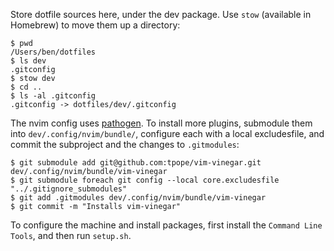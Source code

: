 Store dotfile sources here, under the dev package. Use `stow` (available in
Homebrew) to move them up a directory:

```
$ pwd
/Users/ben/dotfiles
$ ls dev
.gitconfig
$ stow dev
$ cd ..
$ ls -al .gitconfig
.gitconfig -> dotfiles/dev/.gitconfig
```

The nvim config uses [pathogen](https://github.com/tpope/vim-pathogen). To
install more plugins, submodule them into `dev/.config/nvim/bundle/`, configure
each with a local excludesfile, and commit the subproject and the changes to
`.gitmodules`:

```
$ git submodule add git@github.com:tpope/vim-vinegar.git dev/.config/nvim/bundle/vim-vinegar
$ git submodule foreach git config --local core.excludesfile "../.gitignore_submodules"
$ git add .gitmodules dev/.config/nvim/bundle/vim-vinegar
$ git commit -m "Installs vim-vinegar"
```

To configure the machine and install packages, first install the `Command
Line Tools`, and then run `setup.sh`.
